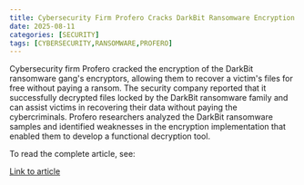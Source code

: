 ```yaml
---
title: Cybersecurity Firm Profero Cracks DarkBit Ransomware Encryption
date: 2025-08-11
categories: [SECURITY]
tags: [CYBERSECURITY,RANSOMWARE,PROFERO]
---
```


Cybersecurity firm Profero cracked the encryption of the DarkBit ransomware gang's encryptors, allowing them to recover a victim's files for free without paying a ransom. The security company reported that it successfully decrypted files locked by the DarkBit ransomware family and can assist victims in recovering their data without paying the cybercriminals. Profero researchers analyzed the DarkBit ransomware samples and identified weaknesses in the encryption implementation that enabled them to develop a functional decryption tool.

To read the complete article, see:

[Link to article](https://www.bleepingcomputer.com/news/security/cybersecurity-firm-profero-cracks-darkbit-ransomware-encryption/) 
